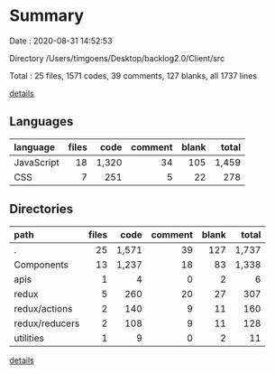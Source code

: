 # Summary

Date : 2020-08-31 14:52:53

Directory /Users/timgoens/Desktop/backlog2.0/Client/src

Total : 25 files,  1571 codes, 39 comments, 127 blanks, all 1737 lines

[details](details.md)

## Languages
| language | files | code | comment | blank | total |
| :--- | ---: | ---: | ---: | ---: | ---: |
| JavaScript | 18 | 1,320 | 34 | 105 | 1,459 |
| CSS | 7 | 251 | 5 | 22 | 278 |

## Directories
| path | files | code | comment | blank | total |
| :--- | ---: | ---: | ---: | ---: | ---: |
| . | 25 | 1,571 | 39 | 127 | 1,737 |
| Components | 13 | 1,237 | 18 | 83 | 1,338 |
| apis | 1 | 4 | 0 | 2 | 6 |
| redux | 5 | 260 | 20 | 27 | 307 |
| redux/actions | 2 | 140 | 9 | 11 | 160 |
| redux/reducers | 2 | 108 | 9 | 11 | 128 |
| utilities | 1 | 9 | 0 | 2 | 11 |

[details](details.md)